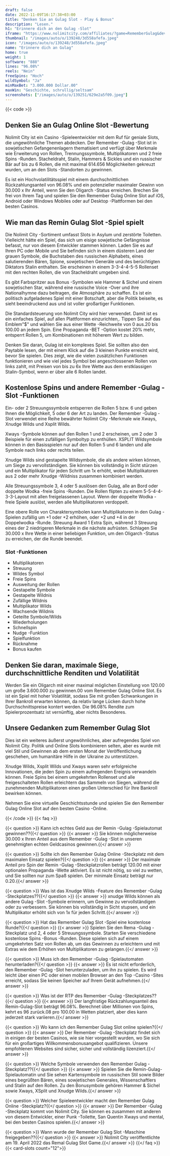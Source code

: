 ```yaml
---
draft: false
date: 2022-11-09T16:17:38+03:00
title: "Denken Sie an Gulag Slot - Play & Bonus"
description: "Lesen."
h1: "Erinnere dich an den Gulag -Slot"
iframe: "https://www.nolimitcity.com/affiliates/?game=RememberGulag&device=mobile"
thumbnail: "/images/auto/o/139248/3d558afefa.jpeg"
icon: "/images/auto/o/139248/3d558afefa.jpeg"
name: "Erinnere dich an Gulag"
home: true
weight: 1
software: "888"
lines: "96.08%"
reels: "Nein"
freeSpins: "Hoch"
wildSymbol: "Ja"
minMaxBet: "3.000.000 Dollar.00"
maxWin: "Geschichte, schrullig/seltsam"
screenshots: ["/images/auto/o/139251/629e2a5f09.jpeg"]
---
```


{{< code >}}<h2>Denken Sie an Gulag Online Slot -Bewertung</h2><p>Nolimit City ist ein Casino -Spieleentwickler mit dem Ruf für geniale Slots, die ungewöhnliche Themen abdecken. Der Remember -Gulag -Slot ist in sowjetischen Gefangenenlagern thematisiert und verfügt über Merkmale wie Erweiterung von Rollen, Trennungssymbole, Multiplikatoren und 2 freie Spins -Runden. Stacheldraht, Stalin, Hammers & Sickles und ein russischer Bär auf bis zu 6 Rollen, die mit maximal 614.656 Möglichkeiten gekreuzt wurden, um an den Slots -Standorten zu gewinnen.</p><p>Es ist ein Hochvolatilitätsspiel mit einem durchschnittlichen Rückzahlungsanteil von 96.08% und ein potenzieller maximaler Gewinn von 30.000 x Ihr Anteil, wenn Sie den Oligarch -Status erreichen. Brechen Sie frei von Ihrem Tag und spielen Sie den Remember Gulag Online Slot auf iOS, Android oder Windows Mobiles oder auf Desktop -Plattformen bei den besten Casinos.</p><h2>Wie man das Remin Gulag Slot -Spiel spielt</h2><p>Die Nolimit City -Sortiment umfasst Slots in Asylum und zerstörte Toiletten. Vielleicht hätte ein Spiel, das sich um eisige sowjetische Gefängnisse befasst, nur von diesem Entwickler stammen können. Laden Sie es auf Ihren PC oder Mobile und Sie befinden sich in einem düsteren Land der grauen Symbole, die Buchstaben des russischen Alphabets, eines salutierenden Bären, Spione, sowjetischen Generäle und des berüchtigten Diktators Stalin enthalten. Sie erscheinen in einem 3-3-4-4-5-5 Rollenset mit den rechten Rollen, die von Stacheldraht umgeben sind.</p><p>Es gibt Farbspritzer aus Bonus -Symbolen wie Hammer & Sichel und einem sowjetischen Star, während eine russische Voice -Over und ihre Nationalhymne dazu beitragen, die Atmosphäre zu schaffen. Es ist ein politisch aufgeladenes Spiel mit einer Botschaft, aber die Politik beiseite, es sieht beeindruckend aus und ist voller großartiger Funktionen.</p><p>Die Standardsteuerung von Nolimit City wird hier verwendet. Damit ist es ein einfaches Spiel, auf allen Plattformen einzurichten,. Tippen Sie auf das Emblem"$" und wählen Sie aus einer Wette -Reichweite von 0 aus.20 bis 100.00 an jedem Spin. Eine Propaganda -BET -Option kostet 20% mehr, entsperrt Rollen 5, um Kombinationen mit höherem Wert zu bilden.</p><p>Denken Sie daran, Gulag ist ein komplexes Spiel. Sie sollten also den Paytable lesen, der mit einem Klick auf die 3 kleinen Punkte erreicht wird, bevor Sie spielen. Dies zeigt, wie die vielen zusätzlichen Funktionen funktionieren und wie viel jedes Symbol bei angeschlossenen Rollen von links zahlt, mit Preisen von bis zu 6x Ihre Wette aus dem erstklassigen Stalin-Symbol, wenn er über alle 6 Rollen landet.</p><h2>Kostenlose Spins und andere Remember -Gulag -Slot -Funktionen</h2><p>Ein- oder 2 Streuungssymbole entsperren die Rollen 5 bzw. 6 und geben Ihnen die Möglichkeit, 5 oder 6 der Art zu landen. Der Remember -Gulag -Slot verwendet eine Reihe bewährter Nolimit City -Merkmale wie Xways, Xnudge Wilds und Xsplit Wilds.</p><p>Xways -Symbole können auf den Rollen 1 und 2 erscheinen, um 2 oder 3 Beispiele für einen zufälligen Symboltyp zu enthüllen. XSPLIT Wildsymbole können in den Basisspielen nur auf den Rollen 5 und 6 landen und alle Symbole nach links oder rechts teilen.</p><p>Xnudge Wilds sind gestapelte Wildsymbole, die als andere wirken können, um Siege zu vervollständigen. Sie können bis vollständig in Sicht stürzen und ein Multiplikator für jeden Schritt um 1x erhöht, wobei Multiplikatoren aus 2 oder mehr Xnudge -Wildniss zusammen kombiniert werden.</p><p>Alle Streuungssymbole 3, 4 oder 5 auslösen den Gulag, alle an Bord oder doppelte Wodka -freie Spins -Runden. Die Rollen flipten zu einem 5-5-4-4-3-3-Layout mit allen freigelassenen Layout. Wenn der doppelte Wodka -freie Spiele auslöst, werden alle Multiplikatoren verdoppelt.</p><p>Eine obere Rolle von Charaktersymbolen kann Multiplikatoren in den Gulag -Spielen zufällig um +1 oder +2 erhöhen, oder +2 und +4 in der Doppelwodka -Runde. Streuung Award 1 Extra Spin, während 3 Streuung eines der 2 niedrigeren Merkmale in die nächste aufrüsten. Schlagen Sie 30.000 x Ihre Wette in einer beliebigen Funktion, um den Oligarch -Status zu erreichen, der die Runde beendet.</p><h3>
Slot -Funktionen</h3><ul>
<li></span>
Multiplikatoren</li>
<li></span>
Streuung</li>
<li></span>
Wildes Symbol</li>
<li></span>
Freie Spins</li>
<li></span>
Ausweitung der Rollen</li>
<li></span>
Gestapelte Symbole</li>
<li></span>
Gestapelte Wildnis</li>
<li></span>
Zufällige Wildnis</li>
<li></span>
Multiplikator Wilds</li>
<li></span>
Wachsende Wildnis</li>
<li></span>
Geteilte Symbole/Wilds</li>
<li></span>
Wiederholungen</li>
<li></span>
Schnellspin</li>
<li></span>
Nudge -Funktion</li>
<li></span>
Spielfunktion</li>
<li></span>
Rücknahme</li>
<li></span>
Bonus kaufen</li></ul><h2>Denken Sie daran, maximale Siege, durchschnittliche Renditen und Volatilität</h2><p>Werden Sie ein Oligarch mit einer maximal möglichen Einstellung von 120.00 um große 3.600.000 zu gewinnen.00 vom Remember Gulag Online Slot. Es ist ein Spiel mit hoher Volatilität, sodass Sie mit großen Schwankungen in Ihrer Bankroll erwarten können, da relativ lange Lücken durch hohe Durchschnittspreise kontert werden. Die 96.08% Rendite zum Spielerprozentsatz ist vernünftig, aber nichts Besonderes.</p><h2>Unsere Gedanken zum Remember Gulag Slot</h2><p>Dies ist ein weiteres äußerst ungewöhnliches, aber aufregendes Spiel von Nolimit City. Politik und Online Slots kombinieren selten, aber es wurde mit viel Stil und Gewinnen ab dem ersten Monat der Veröffentlichung geschehen, um humanitäre Hilfe in der Ukraine zu unterstützen.</p><p>Xnudge Wilds, Xsplit Wilds und Xways waren sehr erfolgreiche Innovationen, die jeden Spin zu einem aufregenden Ereignis verwandeln können. Freie Spins bei einem umgekehrten Rollenset und alle freigeschalteten Rollen erleichtern das Sammeln von Siegen, während die zunehmenden Multiplikatoren einen großen Unterschied für Ihre Bankroll bewirken können.</p><p>Nehmen Sie eine virtuelle Geschichtsstunde und spielen Sie den Remember Gulag Online Slot auf den besten Casino -Online.</p>
{{< /code >}}
{{< faq >}}

{{< question >}} Kann ich echtes Geld aus der Remin -Gulag -Spielautomat gewinnen??{{</ question >}}
{{< answer >}} Sie können möglicherweise 30.000 x Ihren Anteil aus dem Remember -Gulag -Slot in unseren genehmigten echten Geldcasinos gewinnen.{{</ answer >}}

{{< question >}} Sollte ich den Remember Gulag Online -Steckplatz mit dem maximalen Einsatz spielen?{{</ question >}}
{{< answer >}} Der maximale Anteil pro Spin der Remin -Gulag -Steckplatzrollen beträgt 120.00 mit einer optionalen Propaganda -Wette aktiviert. Es ist nicht nötig, so viel zu wetten, und Sie sollten nur zum Spaß spielen. Der minimale Einsatz beträgt nur 0.20.{{</ answer >}}

{{< question >}} Was ist das Xnudge Wilds -Feature des Remember -Gulag -Steckplatzes??{{</ question >}}
{{< answer >}} xnudge Wilds können als andere Gulag -Slot -Symbole erinnern, um Gewinne zu vervollständigen oder zu verbessern. Sie können bis vollständig in Sicht stupsen, und ein Multiplikator erhöht sich von 1x für jeden Schritt.{{</ answer >}}

{{< question >}} Hat das Remember Gulag Slot -Spiel eine kostenlose Runde?{{</ question >}}
{{< answer >}} Spielen Sie den Rema -Gulag -Steckplatz und 2, 4 oder 5 Streuungssymbole. Starten Sie verschiedene kostenlose Spins -Bonus -Runden. Diese spielen sich auf einem umgekehrten Satz von Rollen ab, um das Gewinnen zu erleichtern und mit Extras wie dem Erhöhen von Multiplikatoren zu gelangen.{{</ answer >}}

{{< question >}} Muss ich den Remember -Gulag -Spielautomaten herunterladen?{{</ question >}}
{{< answer >}} Es ist nicht erforderlich, den Remember -Gulag -Slot herunterzuladen, um ihn zu spielen. Es wird leicht über einen PC oder einen mobilen Browser an den Top -Casino -Sites erreicht, sodass Sie keinen Speicher auf Ihrem Gerät aufnehmen.{{</ answer >}}

{{< question >}} Was ist der RTP des Remember -Gulag -Steckplatzes??{{</ question >}}
{{< answer >}} Der langfristige Rückzahlungsanteil des Remin-Gulag-Slot beträgt 96.08%. Berechnet über Millionen von Spins, kehrt es 96 zurück.08 pro 100.00 in Wetten platziert, aber dies kann jederzeit stark variieren.{{</ answer >}}

{{< question >}} Wo kann ich den Remember Gulag Slot online spielen?{{</ question >}}
{{< answer >}} Der Remember -Gulag -Steckplatz findet sich in einigen der besten Casinos, wie sie hier vorgestellt wurden, wo Sie sich für ein großartiges Willkommensbonusangebot qualifizieren. Unsere empfohlenen Websites sind sicher, sicher und vollständig lizenziert.{{</ answer >}}

{{< question >}} Welche Symbole verwenden den Remember Gulag -Steckplatz??{{</ question >}}
{{< answer >}} Spielen Sie die Remin-Gulag-Spielautomatin und Sie sehen Kartensymbole im russischen Stil sowie Bilder eines begrüßten Bären, eines sowjetischen Generales, Wissenschaftlers und Stalin auf den Rollen. Zu den Bonusymbole gehören Hammer & Sichel sowie Xways, XSplit und Xnudge Wilds.{{</ answer >}}

{{< question >}} Welcher Spieleentwickler macht den Remember Gulag Online -Steckplatz?{{</ question >}}
{{< answer >}} Der Remember -Gulag -Steckplatz kommt von Nolimit City. Sie können es zusammen mit anderen von diesem Entwickler, einer Punk -Toilette, San Quentin Xways und mental, bei den besten Casinos spielen.{{</ answer >}}

{{< question >}} Wann wurde der Remember Gulag Slot -Maschine freigegeben??{{</ question >}}
{{< answer >}} Nolimit City veröffentlichte am 19. April 2022 das Remal Gulag Slot Game.{{</ answer >}}
{{</ faq >}}
{{< card-slots count="12">}}